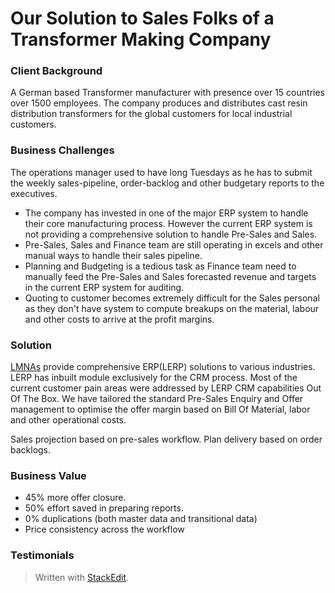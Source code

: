 
# Our Solution to Sales Folks of a Transformer Making Company

### Client Background
A German based Transformer manufacturer with presence over 15 countries over 1500 employees. The company produces and distributes cast resin distribution transformers for the global customers for local industrial customers. 
### Business Challenges
The operations manager used to have long Tuesdays as he has to submit the weekly sales-pipeline, order-backlog and other budgetary reports to the executives.
 - The company has invested in one of the major ERP system to handle their  core manufacturing process. However the current ERP system is not providing a comprehensive solution to handle Pre-Sales and Sales. 
 - Pre-Sales, Sales and Finance team are still operating in excels and other manual ways to handle their sales pipeline.
 - Planning and Budgeting is a tedious task as Finance team need to manually feed the Pre-Sales and Sales forecasted revenue and targets in the current ERP system for auditing. 
 - Quoting to customer becomes extremely difficult for the Sales personal as they don't have system to compute breakups on the material, labour and other costs to arrive at the profit margins.

### Solution
[LMNAs](https://lmnas.com) provide comprehensive ERP(LERP) solutions to various industries. LERP has inbuilt module exclusively for the CRM process. Most of the current customer pain areas were addressed by LERP CRM capabilities Out Of The Box.
We have tailored the standard Pre-Sales Enquiry and Offer management to optimise the offer margin based on Bill Of Material, labor and other operational costs.

Sales projection based on pre-sales workflow. Plan delivery based on order backlogs.

### Business Value
 - 45% more offer closure. 
 - 50% effort saved in preparing reports. 
 - 0% duplications (both master data and transitional data) 
 - Price consistency across the workflow

### Testimonials


> Written with [StackEdit](https://stackedit.io/).
<!--stackedit_data:
eyJoaXN0b3J5IjpbLTE3ODEzNTY4NzgsMTQ5NDUyNTM1Niw2NT
QwMjEzNDcsMjEyODI2MjQ3MywtMzc2MjQ4ODcwLC0yMDM3MjU1
MjU3LC0xMjk3MTM4NjgzXX0=
-->